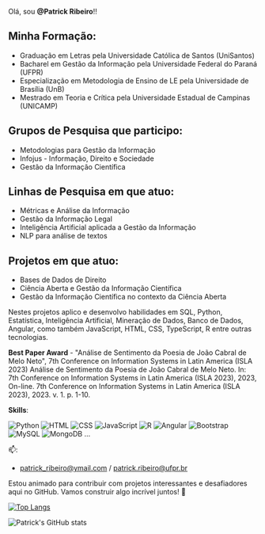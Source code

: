  Olá, sou **@Patrick Ribeiro**!!

## Minha Formação:
* Graduação em Letras  pela Universidade Católica de Santos (UniSantos)
* Bacharel em Gestão da Informação  pela Universidade Federal do Paraná (UFPR)
* Especialização em Metodologia de Ensino de LE pela Universidade de Brasília (UnB)
* Mestrado em Teoria e Crítica pela Universidade Estadual de Campinas (UNICAMP)

## Grupos de Pesquisa que participo:
* Metodologias para Gestão da Informação
* Infojus - Informação, Direito e Sociedade
* Gestão da Informação Científica

## Linhas de Pesquisa em que atuo:
* Métricas e Análise da Informação
* Gestão da Informação Legal
* Inteligência Artificial aplicada a Gestão da Informação
* NLP para análise de textos 

## Projetos em que atuo:
* Bases de Dados de Direito
* Ciência Aberta e Gestão da Informação Científica
* Gestão da Informação Científica no contexto da Ciência Aberta
  
Nestes projetos aplico e  desenvolvo habilidades em SQL, Python, Estatística, Inteligência Artificial, Mineração de Dados, Banco de Dados, Angular, como também JavaScript, HTML, CSS, TypeScript, R entre outras tecnologias.

**Best Paper Award** - "Análise de Sentimento da Poesia de João Cabral de Melo Neto", 7th Conference on Information Systems in Latin America (ISLA 2023)
Análise de Sentimento da Poesia de João Cabral de Melo Neto. In: 7th Conference on Information Systems in Latin America (ISLA 2023), 2023, On-line. 7th Conference on Information Systems in Latin America (ISLA 2023), 2023. v. 1. p. 1-10.

**Skills**:

![Python](https://img.shields.io/badge/Python-3776AB?style=for-the-badge&logo=python&logoColor=white)
![HTML](https://img.shields.io/badge/HTML5-E34F26?style=for-the-badge&logo=html5&logoColor=white)
![CSS](https://img.shields.io/badge/CSS3-1572B6?style=for-the-badge&logo=css3&logoColor=white)
![JavaScript ](https://img.shields.io/badge/JavaScript-F7DF1E?style=for-the-badge&logo=javascript&logoColor=black)
![R](https://img.shields.io/badge/R-276DC3?style=for-the-badge&logo=r&logoColor=white)
![Angular](https://img.shields.io/badge/Angular-DD0031?style=for-the-badge&logo=angular&logoColor=white)
![Bootstrap](https://img.shields.io/badge/Bootstrap-563D7C?style=for-the-badge&logo=bootstrap&logoColor=white)
![MySQL](https://img.shields.io/badge/MySQL-00000F?style=for-the-badge&logo=mysql&logoColor=white)
![MongoDB](https://img.shields.io/badge/MongoDB-4EA94B?style=for-the-badge&logo=mongodb&logoColor=white)
...

📫: 
- patrick_ribeiro@ymail.com / patrick.ribeiro@ufpr.br

Estou animado para contribuir com projetos interessantes e desafiadores aqui no GitHub. Vamos construir algo incrível juntos! 🚀


[![Top Langs](https://github-readme-stats.vercel.app/api/top-langs/?username=Ribeiro20214543&layout=compact)](https://github.com/anuraghazra/github-readme-stats)

![Patrick's GitHub stats](https://github-readme-stats.vercel.app/api?username=Ribeiro20214543&show_icons=true&theme=dracula)

<!---
Ribeiro20214543/Ribeiro20214543 is a ✨ special ✨ repository because its `README.md` (this file) appears on your GitHub profile.
You can click the Preview link to take a look at your changes.
--->
